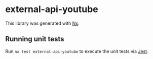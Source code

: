 # external-api-youtube

This library was generated with [Nx](https://nx.dev).

## Running unit tests

Run `nx test external-api-youtube` to execute the unit tests via [Jest](https://jestjs.io).
